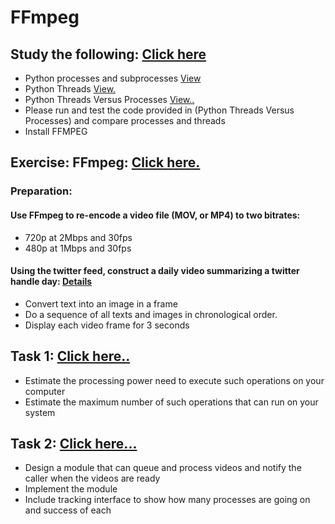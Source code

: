 # FFmpeg

## Study the following: [Click here]
- Python processes and subprocesses [View]
- Python Threads [View.]
- Python Threads Versus Processes [View..]
- Please run and test the code provided in (Python Threads Versus Processes) and compare processes and threads
- Install FFMPEG

## Exercise: FFmpeg: [Click here.]
### Preparation:
#### Use FFmpeg to re-encode a video file (MOV, or MP4) to two bitrates:
- 720p at 2Mbps and 30fps
- 480p at 1Mbps and 30fps
#### Using the twitter feed, construct a daily video summarizing a twitter handle day:   [Details]
- Convert text into an image in a frame
- Do a sequence of all texts and images in chronological order.
- Display each video frame for 3 seconds
  
## Task 1: [Click here..]
- Estimate the processing power need to execute such operations on your computer
- Estimate the maximum number of such operations that can run on your system

## Task 2: [Click here...]
- Design a module that can queue and process videos and notify the caller when the videos are ready
- Implement the module
- Include tracking interface to show how many processes are going on and success of each

[Click here]: https://github.com/BUEC500C1/video-zhangyanyu0722/tree/master/ThreadsVSProcesses
[Click here.]: https://github.com/BUEC500C1/video-zhangyanyu0722/tree/master/FFmpeg
[Click here..]: https://github.com/BUEC500C1/video-zhangyanyu0722/tree/master/task1
[Click here...]: https://github.com/BUEC500C1/video-zhangyanyu0722/tree/master/task2
[View]: https://docs.python.org/3/library/subprocess.html
[View.]: https://docs.python.org/3/library/threading.html
[View..]: https://stackoverflow.com/questions/3044580/multiprocessing-vs-threading-python
[Details]: https://github.com/BUEC500C1/video-zhangyanyu0722/tree/master/FFmpeg/Twitter_feed
